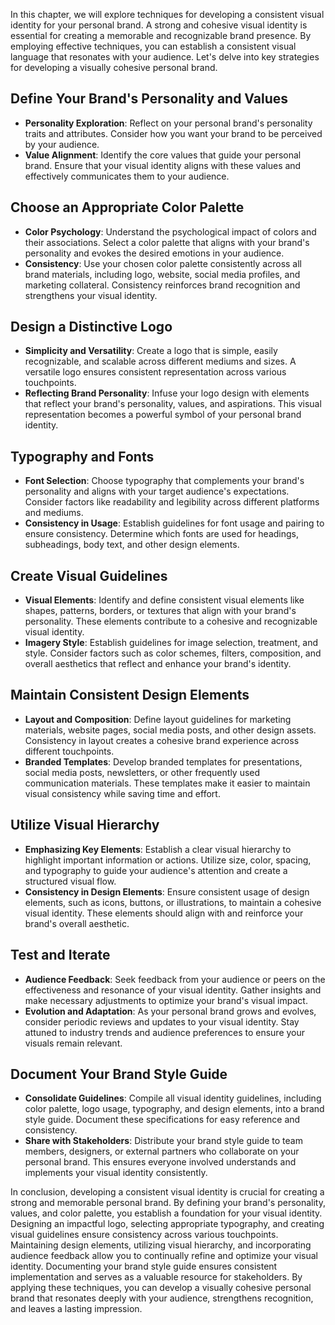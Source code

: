 
In this chapter, we will explore techniques for developing a consistent visual identity for your personal brand. A strong and cohesive visual identity is essential for creating a memorable and recognizable brand presence. By employing effective techniques, you can establish a consistent visual language that resonates with your audience. Let's delve into key strategies for developing a visually cohesive personal brand.

Define Your Brand's Personality and Values
------------------------------------------

* **Personality Exploration**: Reflect on your personal brand's personality traits and attributes. Consider how you want your brand to be perceived by your audience.
* **Value Alignment**: Identify the core values that guide your personal brand. Ensure that your visual identity aligns with these values and effectively communicates them to your audience.

Choose an Appropriate Color Palette
-----------------------------------

* **Color Psychology**: Understand the psychological impact of colors and their associations. Select a color palette that aligns with your brand's personality and evokes the desired emotions in your audience.
* **Consistency**: Use your chosen color palette consistently across all brand materials, including logo, website, social media profiles, and marketing collateral. Consistency reinforces brand recognition and strengthens your visual identity.

Design a Distinctive Logo
-------------------------

* **Simplicity and Versatility**: Create a logo that is simple, easily recognizable, and scalable across different mediums and sizes. A versatile logo ensures consistent representation across various touchpoints.
* **Reflecting Brand Personality**: Infuse your logo design with elements that reflect your brand's personality, values, and aspirations. This visual representation becomes a powerful symbol of your personal brand identity.

Typography and Fonts
--------------------

* **Font Selection**: Choose typography that complements your brand's personality and aligns with your target audience's expectations. Consider factors like readability and legibility across different platforms and mediums.
* **Consistency in Usage**: Establish guidelines for font usage and pairing to ensure consistency. Determine which fonts are used for headings, subheadings, body text, and other design elements.

Create Visual Guidelines
------------------------

* **Visual Elements**: Identify and define consistent visual elements like shapes, patterns, borders, or textures that align with your brand's personality. These elements contribute to a cohesive and recognizable visual identity.
* **Imagery Style**: Establish guidelines for image selection, treatment, and style. Consider factors such as color schemes, filters, composition, and overall aesthetics that reflect and enhance your brand's identity.

Maintain Consistent Design Elements
-----------------------------------

* **Layout and Composition**: Define layout guidelines for marketing materials, website pages, social media posts, and other design assets. Consistency in layout creates a cohesive brand experience across different touchpoints.
* **Branded Templates**: Develop branded templates for presentations, social media posts, newsletters, or other frequently used communication materials. These templates make it easier to maintain visual consistency while saving time and effort.

Utilize Visual Hierarchy
------------------------

* **Emphasizing Key Elements**: Establish a clear visual hierarchy to highlight important information or actions. Utilize size, color, spacing, and typography to guide your audience's attention and create a structured visual flow.
* **Consistency in Design Elements**: Ensure consistent usage of design elements, such as icons, buttons, or illustrations, to maintain a cohesive visual identity. These elements should align with and reinforce your brand's overall aesthetic.

Test and Iterate
----------------

* **Audience Feedback**: Seek feedback from your audience or peers on the effectiveness and resonance of your visual identity. Gather insights and make necessary adjustments to optimize your brand's visual impact.
* **Evolution and Adaptation**: As your personal brand grows and evolves, consider periodic reviews and updates to your visual identity. Stay attuned to industry trends and audience preferences to ensure your visuals remain relevant.

Document Your Brand Style Guide
-------------------------------

* **Consolidate Guidelines**: Compile all visual identity guidelines, including color palette, logo usage, typography, and design elements, into a brand style guide. Document these specifications for easy reference and consistency.
* **Share with Stakeholders**: Distribute your brand style guide to team members, designers, or external partners who collaborate on your personal brand. This ensures everyone involved understands and implements your visual identity consistently.

In conclusion, developing a consistent visual identity is crucial for creating a strong and memorable personal brand. By defining your brand's personality, values, and color palette, you establish a foundation for your visual identity. Designing an impactful logo, selecting appropriate typography, and creating visual guidelines ensure consistency across various touchpoints. Maintaining design elements, utilizing visual hierarchy, and incorporating audience feedback allow you to continually refine and optimize your visual identity. Documenting your brand style guide ensures consistent implementation and serves as a valuable resource for stakeholders. By applying these techniques, you can develop a visually cohesive personal brand that resonates deeply with your audience, strengthens recognition, and leaves a lasting impression.
